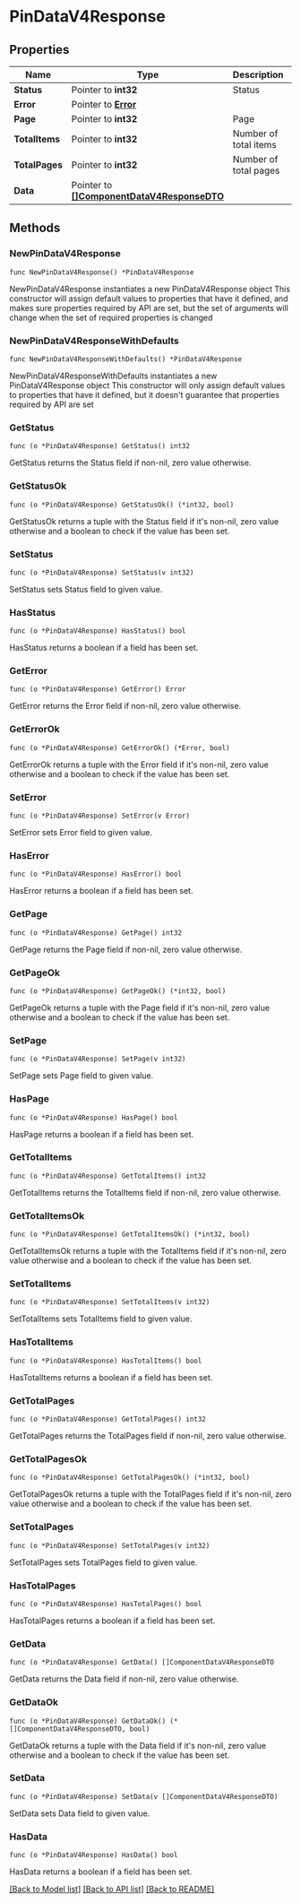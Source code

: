 # PinDataV4Response

## Properties

Name | Type | Description | Notes
------------ | ------------- | ------------- | -------------
**Status** | Pointer to **int32** | Status | [optional] 
**Error** | Pointer to [**Error**](Error.md) |  | [optional] 
**Page** | Pointer to **int32** | Page | [optional] 
**TotalItems** | Pointer to **int32** | Number of total items | [optional] 
**TotalPages** | Pointer to **int32** | Number of total pages | [optional] 
**Data** | Pointer to [**[]ComponentDataV4ResponseDTO**](ComponentDataV4ResponseDTO.md) |  | [optional] 

## Methods

### NewPinDataV4Response

`func NewPinDataV4Response() *PinDataV4Response`

NewPinDataV4Response instantiates a new PinDataV4Response object
This constructor will assign default values to properties that have it defined,
and makes sure properties required by API are set, but the set of arguments
will change when the set of required properties is changed

### NewPinDataV4ResponseWithDefaults

`func NewPinDataV4ResponseWithDefaults() *PinDataV4Response`

NewPinDataV4ResponseWithDefaults instantiates a new PinDataV4Response object
This constructor will only assign default values to properties that have it defined,
but it doesn't guarantee that properties required by API are set

### GetStatus

`func (o *PinDataV4Response) GetStatus() int32`

GetStatus returns the Status field if non-nil, zero value otherwise.

### GetStatusOk

`func (o *PinDataV4Response) GetStatusOk() (*int32, bool)`

GetStatusOk returns a tuple with the Status field if it's non-nil, zero value otherwise
and a boolean to check if the value has been set.

### SetStatus

`func (o *PinDataV4Response) SetStatus(v int32)`

SetStatus sets Status field to given value.

### HasStatus

`func (o *PinDataV4Response) HasStatus() bool`

HasStatus returns a boolean if a field has been set.

### GetError

`func (o *PinDataV4Response) GetError() Error`

GetError returns the Error field if non-nil, zero value otherwise.

### GetErrorOk

`func (o *PinDataV4Response) GetErrorOk() (*Error, bool)`

GetErrorOk returns a tuple with the Error field if it's non-nil, zero value otherwise
and a boolean to check if the value has been set.

### SetError

`func (o *PinDataV4Response) SetError(v Error)`

SetError sets Error field to given value.

### HasError

`func (o *PinDataV4Response) HasError() bool`

HasError returns a boolean if a field has been set.

### GetPage

`func (o *PinDataV4Response) GetPage() int32`

GetPage returns the Page field if non-nil, zero value otherwise.

### GetPageOk

`func (o *PinDataV4Response) GetPageOk() (*int32, bool)`

GetPageOk returns a tuple with the Page field if it's non-nil, zero value otherwise
and a boolean to check if the value has been set.

### SetPage

`func (o *PinDataV4Response) SetPage(v int32)`

SetPage sets Page field to given value.

### HasPage

`func (o *PinDataV4Response) HasPage() bool`

HasPage returns a boolean if a field has been set.

### GetTotalItems

`func (o *PinDataV4Response) GetTotalItems() int32`

GetTotalItems returns the TotalItems field if non-nil, zero value otherwise.

### GetTotalItemsOk

`func (o *PinDataV4Response) GetTotalItemsOk() (*int32, bool)`

GetTotalItemsOk returns a tuple with the TotalItems field if it's non-nil, zero value otherwise
and a boolean to check if the value has been set.

### SetTotalItems

`func (o *PinDataV4Response) SetTotalItems(v int32)`

SetTotalItems sets TotalItems field to given value.

### HasTotalItems

`func (o *PinDataV4Response) HasTotalItems() bool`

HasTotalItems returns a boolean if a field has been set.

### GetTotalPages

`func (o *PinDataV4Response) GetTotalPages() int32`

GetTotalPages returns the TotalPages field if non-nil, zero value otherwise.

### GetTotalPagesOk

`func (o *PinDataV4Response) GetTotalPagesOk() (*int32, bool)`

GetTotalPagesOk returns a tuple with the TotalPages field if it's non-nil, zero value otherwise
and a boolean to check if the value has been set.

### SetTotalPages

`func (o *PinDataV4Response) SetTotalPages(v int32)`

SetTotalPages sets TotalPages field to given value.

### HasTotalPages

`func (o *PinDataV4Response) HasTotalPages() bool`

HasTotalPages returns a boolean if a field has been set.

### GetData

`func (o *PinDataV4Response) GetData() []ComponentDataV4ResponseDTO`

GetData returns the Data field if non-nil, zero value otherwise.

### GetDataOk

`func (o *PinDataV4Response) GetDataOk() (*[]ComponentDataV4ResponseDTO, bool)`

GetDataOk returns a tuple with the Data field if it's non-nil, zero value otherwise
and a boolean to check if the value has been set.

### SetData

`func (o *PinDataV4Response) SetData(v []ComponentDataV4ResponseDTO)`

SetData sets Data field to given value.

### HasData

`func (o *PinDataV4Response) HasData() bool`

HasData returns a boolean if a field has been set.


[[Back to Model list]](../README.md#documentation-for-models) [[Back to API list]](../README.md#documentation-for-api-endpoints) [[Back to README]](../README.md)


